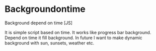 # Backgroundontime
Background depend on time [JS]

It is simple script based on time. It works like progress bar background. Depend on time it fill background. In future I want to make dynamic background with sun, sunsets, weather etc. 

